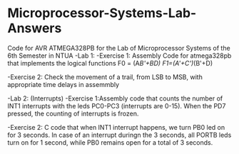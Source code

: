 # Microprocessor-Systems-Lab-Answers
Code for AVR ATMEGA328PB for the Lab of Microprocessor Systems of the 6th Semester in NTUA
 -Lab 1:
   -Exercise 1: Assembly Code for atmega328pb that implements the logical functions
     F0 = (A*B'+BD)
     F1=(A'+C')*(B'+D)
    
-Exercise 2:
 Check the movement of a trail, from LSB to MSB, with appropriate time delays in assemmbly

 -Lab 2:  (Interrupts)
  -Exercise 1:Assembly code that counts the number of INT1 interrupts with the leds PC0-PC3 (interrupts are 0-15). When the PD7 pressed, the counting of       interrupts is frozen.
    
   -Exercise 2: C code that when INT1 interrupt happens, we turn PB0 led on for 3 seconds. In case of an interrupt duringn the 3 seconds, all PORTB leds turn on for 1 second, while PB0 remains open for a total of 3 seconds.
    
